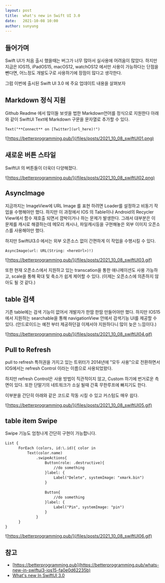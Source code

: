 ```yaml
---
layout: post
title:  what's new in Swift UI 3.0
date:   2021-10-08 10:00
author: sunyung
---
```


## 들어가며
Swift UI가 처음 출시 했을때는 버그가 너무 많아서 실사용에 어려움이 많았다.
하지만 지금은 IOS15, iPadOS15, macOS12, watchOS12 에서만 사용이 가능하다는 단점을 뺀다면, 어느정도 개발도구로 사용하기에 장점이 많다고 생각한다.

그럼 이번에 출시된 Swift UI 3.0 에 주요 업데이트 내용을 살펴보자


## Markdown 정식 지원
Github Readme 에서 많이들 보셧을 법한 Markdown언어를 정식으로 지원한다
아래와 같이 SwiftUI Text에 Markdown 구문을 문자열로 추가할 수 있다.
~~~
Text("**Connect** on [Twitter](url_here)!")
~~~

![https://betterprogramming.pub/](/files/posts/2021_10_08_swiftUI01.png)

## 새로운 버튼 스타일
SwiftUI 의 버튼들이 더욱더 다양해졌다.

![https://betterprogramming.pub/](/files/posts/2021_10_08_swiftUI02.png)


## AsyncImage
지금까지는 ImageView에 URL Image 를 표현 하려면 Loader를 설정하고 비동기 작업을 수행해야만 했다.
하지만 이 과정에서 IOS 의 Table이나 Android의 Recycler View에서 함수 재호출 되면서 깜박이거나 하는 문제가 발생한다.
그래서 대부분은 이 문제를 캐시로 해결하는데 메모리 캐시나, 파일캐시등을 구현해놓은 외부 이미지 오픈소스를 사용해야만 했다.

하지만 SwiftUI3.0 에서는 외부 오픈소스 없이 간편하게 이 작업을 수행시킬 수 있다.
~~~
AsyncImage(url: URL(String: <hereUrl>)!)
~~~

![https://betterprogramming.pub/](/files/posts/2021_10_08_swiftUI03.gif)

또한 현재 오픈소스에서 지원하고 있는 transcation을 통한 애니메이션도 사용 가능하고, scale을 통해 확대 및 축소가 쉽게 제어할 수 있다.
(이제는 오픈소스에 의존하지 않아도 될 것 같다.)

## table 검색
기존 table에는 검색 기능이 없어서 개발자가 한땀 한땀 만들어야만 했다. 하지만 IOS15 에서 지원하는 searchable을 통해 navigationView 안에서 검색기능 UI를 제공할 수 있다. (안드로이드는 예전 부터 제공하던걸 이제서야 지원하다니 많이 늦은 느낌이다.)

![https://betterprogramming.pub/](/files/posts/2021_10_08_swiftUI04.gif)

## Pull to Refresh
pull to refresh 특허권을 가지고 있는 트위터가 2014년에 "모두 사용"으로 전환하면서 IOS에서는 refresh Control 이라는 이름으로 사용되었왔다.

하지만 refresh Control은 사용 방법이 직관적이지 않고, Custom 하기에 번거로운 측면이 있다. 또한 단말기의 네트워크가 소실 될때 간혹 무한루프에 빠지기도 한다.

이부분을 간단히 아래와 같은 코드로 작동 시킬 수 있고 커스텀도 매우 쉽다. 

![https://betterprogramming.pub/](/files/posts/2021_10_08_swiftUI05.gif)

## table item Swipe
Swipe 기능도 엄청나게 간단히 구현이 가능합니다.
~~~
List {
      ForEach (colors, id:\.id){ color in
          Text(color.name)
              .swipeActions{
                  Button(role: .destructive){
                      //do something
                  }label: {
                      Label("Delete", systemImage: "xmark.bin")
                  }

                  Button{
                      //do something
                  }label: {
                      Label("Pin", systemImage: "pin")
                  }
              }
      }
}
~~~

![https://betterprogramming.pub/](/files/posts/2021_10_08_swiftUI06.gif)

## 참고
 * [https://betterprogramming.pub](https://betterprogramming.pub/whats-new-in-swiftui3-ios15-fa0e0d62235b)
 * [What's new In SwiftUI 3.0](https://www.youtube.com/watch?v=SQE5DZDqASA)